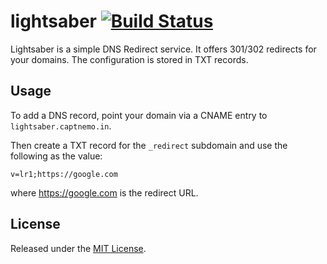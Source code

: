 # lightsaber [![Build Status](https://travis-ci.org/captn3m0/lightsaber.svg?branch=master)](https://travis-ci.org/captn3m0/lightsaber)

Lightsaber is a simple DNS Redirect service. It offers 301/302 redirects for
your domains. The configuration is stored in TXT records.

## Usage

To add a DNS record, point your domain via a CNAME entry to `lightsaber.captnemo.in`.

Then create a TXT record for the `_redirect` subdomain and use the following as the value:

    v=lr1;https://google.com

where https://google.com is the redirect URL.

## License

Released under the [MIT License](http://nemo.mit-license.org/).